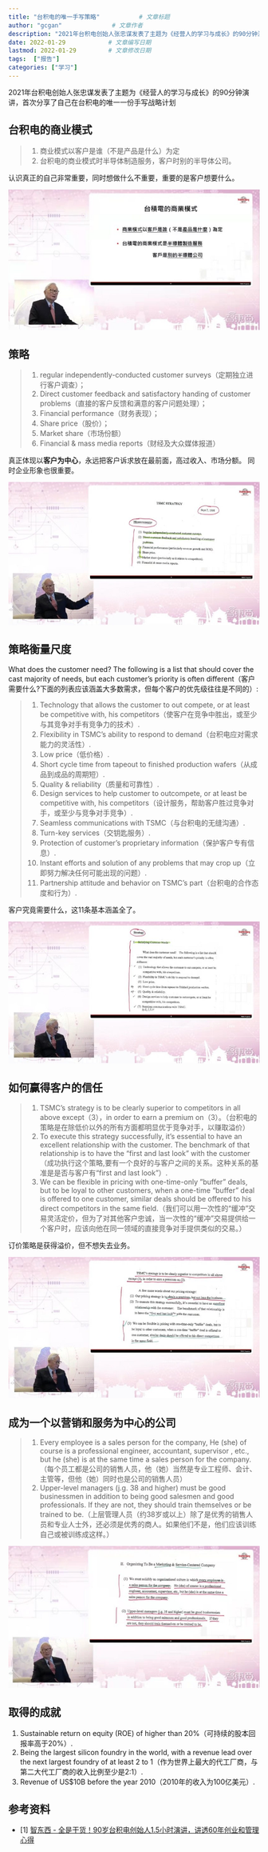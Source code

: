 ```yaml
---
title: "台积电的唯一手写策略"           # 文章标题
author: "gcgan"              # 文章作者
description: "2021年台积电创始人张忠谋发表了主题为《经营人的学习与成长》的90分钟演讲，首次分享了自己在台积电的唯一一份手写战略计划"    # 文章描述信息
date: 2022-01-29            # 文章编写日期
lastmod: 2022-01-29         # 文章修改日期
tags:  ["报告"]
categories: ["学习"]
---
```


2021年台积电创始人张忠谋发表了主题为《经营人的学习与成长》的90分钟演讲，首次分享了自己在台积电的唯一一份手写战略计划


## 台积电的商业模式
> 1. 商业模式以客户是谁（不是产品是什么）为定
> 2. 台积电的商业模式时半导体制造服务，客户时别的半导体公司。

认识真正的自己非常重要，同时想做什么不重要，重要的是客户想要什么。

![商业模式](/images/台积电/商业模式.jfif)

## 策略
> 1. regular independently-conducted customer surveys（定期独立进行客户调查）；
> 2. Direct customer feedback and satisfactory handing of customer problems（直接的客户反馈和满意的客户问题处理）；
> 3. Financial performance（财务表现）；
> 4. Share price（股价）；
> 5. Market share（市场份额）
> 6. Financial & mass media reports（财经及大众媒体报道）

真正体现以**客户为中心**，永远把客户诉求放在最前面，高过收入、市场分额。
同时企业形象也很重要。

![策略](/images/台积电/策略.jfif)

## 策略衡量尺度
What does the customer need? The following is a list that should cover the cast majority of needs, but each customer’s priority is often different（客户需要什么?下面的列表应该涵盖大多数需求，但每个客户的优先级往往是不同的）:
> 1. Technology that allows the customer to out compete, or at least be competitive with, his competitors（使客户在竞争中胜出，或至少与其竞争对手有竞争力的技术）.
> 2. Flexibility in TSMC’s ability to respond to demand（台积电应对需求能力的灵活性）.
> 3. Low price（低价格）.
> 4. Short cycle time from tapeout to finished production wafers（从成品到成品的周期短）.
> 5. Quality & reliability（质量和可靠性）.
> 6. Design services to help customer to outcompete, or at least be competitive with, his competitors（设计服务，帮助客户胜过竞争对手，或至少与竞争对手竞争）.
> 7. Seamless communications with TSMC（与台积电的无缝沟通）.
> 8. Turn-key services（交钥匙服务）.
> 9. Protection of customer’s proprietary information（保护客户专有信息）.
> 10. Instant efforts and solution of any problems that may crop up（立即努力解决任何可能出现的问题）.
> 11. Partnership attitude and behavior on TSMC’s part（台积电的合作态度和行为）.

客户究竟需要什么，这11条基本涵盖全了。

![策略衡量](/images/台积电/策略衡量.jfif)

## 如何赢得客户的信任

> 1. TSMC’s strategy is to be clearly superior to competitors in all above except（3），in order to earn a premium on（3）。（台积电的策略是在除低价以外的所有方面都明显优于竞争对手，以赚取溢价）
> 2. To execute this strategy successfully, it’s essential to have an excellent relationship with the customer. The benchmark of that relationship is to have the “first and last look” with the customer（成功执行这个策略,要有一个良好的与客户之间的关系。这种关系的基准是是否与客户有“first and last look”）.
> 3. We can be flexible in pricing with one-time-only ”buffer” deals, but to be loyal to other customers, when a one-time “buffer” deal is offered to one customer, similar deals should be offered to his direct competitors in the same field.（我们可以用一次性的“缓冲”交易灵活定价，但为了对其他客户忠诚，当一次性的“缓冲”交易提供给一个客户时，应该向他在同一领域的直接竞争对手提供类似的交易。）

订价策略是获得溢价，但不想失去业务。

![如何赢得客户](/images/台积电/如何赢得客户.jfif)

## 成为一个以营销和服务为中心的公司

> 1. Every employee is a sales person for the company, He (she) of course is a professional engineer, accountant, supervisor , etc., but he (she) is at the same time a sales person for the company.（每个员工都是公司的销售人员，他（她）当然是专业工程师、会计、主管等，但他（她）同时也是公司的销售人员）
> 2. Upper-level managers (j.g. 38 and higher) must be good businessmen in addition to being good salesmen and good professionals. If they are not, they should train themselves or be trained to be.（上层管理人员（约38岁或以上）除了是优秀的销售人员和专业人士外，还必须是优秀的商人。如果他们不是，他们应该训练自己或被训练成这样。）

![以营销和服务为中心](/images/台积电/以营销和服务为中心.jfif)

## 取得的成就

1. Sustainable return on equity (ROE) of higher than 20%（可持续的股本回报率高于20%）.
2. Being the largest silicon foundry in the world, with a revenue lead over the next largest foundry of at least 2 to 1（作为世界上最大的代工厂商，与第二大代工厂商的收入比例至少是2:1）.
3. Revenue of US$10B before the year 2010（2010年的收入为100亿美元）.

## 参考资料
- [1] [智东西 - 全是干货！90岁台积电创始人1.5小时演讲，讲透60年创业和管理心得](https://zhidx.com/p/301575.html)